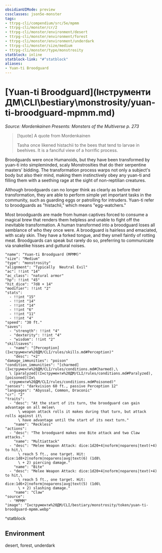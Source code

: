 ```yaml
---
obsidianUIMode: preview
cssclasses: json5e-monster
tags:
- ttrpg-cli/compendium/src/5e/mpmm
- ttrpg-cli/monster/cr/2
- ttrpg-cli/monster/environment/desert
- ttrpg-cli/monster/environment/forest
- ttrpg-cli/monster/environment/underdark
- ttrpg-cli/monster/size/medium
- ttrpg-cli/monster/type/monstrosity
statblock: inline
statblock-link: "#^statblock"
aliases:
- Yuan-ti Broodguard
---
```

# [Yuan-ti Broodguard](Інструменти ДМ\CLI\bestiary\monstrosity/yuan-ti-broodguard-mpmm.md)
*Source: Mordenkainen Presents: Monsters of the Multiverse p. 273*  

> [!quote] A quote from Mordenkainen  
> 
> Tasha once likened histachii to the bees that tend to larvae in beehives. It is a fanciful view of a horrific process.

Broodguards were once Humanoids, but they have been transformed by yuan-ti into simpleminded, scaly Monstrosities that do their serpentine masters' bidding. The transformation process warps not only a subject's body but also their mind, making them instinctively obey any yuan-ti and filling them with a seething rage at the sight of non-reptilian creatures.

Although broodguards can no longer think as clearly as before their transformation, they are able to perform simple yet important tasks in the community, such as guarding eggs or patrolling for intruders. Yuan-ti refer to broodguards as "histachii," which means "egg-watchers."

Most broodguards are made from human captives forced to consume a magical brew that renders them helpless and unable to fight off the inevitable transformation. A human transformed into a broodguard loses all semblance of who they once were. A broodguard is hairless and emaciated, with scaly skin. They have a forked tongue, and they smell faintly of rotting meat. Broodguards can speak but rarely do so, preferring to communicate via snakelike hisses and guttural noises.

```statblock
"name": "Yuan-ti Broodguard (MPMM)"
"size": "Medium"
"type": "monstrosity"
"alignment": "Typically  Neutral Evil"
"ac": !!int "14"
"ac_class": "natural armor"
"hp": !!int "45"
"hit_dice": "7d8 + 14"
"modifier": !!int "2"
"stats":
  - !!int "15"
  - !!int "14"
  - !!int "14"
  - !!int "6"
  - !!int "11"
  - !!int "4"
"speed": "30 ft."
"saves":
  - "strength": !!int "4"
  - "dexterity": !!int "4"
  - "wisdom": !!int "2"
"skillsaves":
  - "name": "[Perception](Інструменти%20ДМ/CLI/rules/skills.md#Perception)"
    "desc": "+2"
"damage_immunities": "poison"
"condition_immunities": "[charmed](Інструменти%20ДМ/CLI/rules/conditions.md#Charmed),\
  \ [paralyzed](Інструменти%20ДМ/CLI/rules/conditions.md#Paralyzed), [poisoned](Ін\
  струменти%20ДМ/CLI/rules/conditions.md#Poisoned)"
"senses": "darkvision 60 ft., passive Perception 12"
"languages": "Abyssal, Common, Draconic"
"cr": "2"
"traits":
  - "desc": "At the start of its turn, the broodguard can gain advantage on all melee\
      \ weapon attack rolls it makes during that turn, but attack rolls against it\
      \ have advantage until the start of its next turn."
    "name": "Reckless"
"actions":
  - "desc": "The broodguard makes one Bite attack and two Claw attacks."
    "name": "Multiattack"
  - "desc": "Melee Weapon Attack: dice:1d20+4|noform|noparens|text(+4) to hit,\
      \ reach 5 ft., one target. Hit: dice:1d8+2|noform|noparens|avg|text(6) (1d8\
      \ + 2) piercing damage."
    "name": "Bite"
  - "desc": "Melee Weapon Attack: dice:1d20+4|noform|noparens|text(+4) to hit,\
      \ reach 5 ft., one target. Hit: dice:1d6+2|noform|noparens|avg|text(5) (1d6\
      \ + 2) slashing damage."
    "name": "Claw"
"source":
  - "MPMM"
"image": "Інструменти%20ДМ/CLI/bestiary/monstrosity/token/yuan-ti-broodguard-mpmm.webp"
```
^statblock

## Environment

desert, forest, underdark
